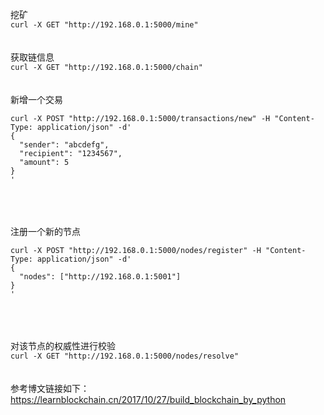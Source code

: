 挖矿  
`curl -X GET "http://192.168.0.1:5000/mine"`
\
\
\
获取链信息  
`curl -X GET "http://192.168.0.1:5000/chain"`
\
\
\
新增一个交易  
```
curl -X POST "http://192.168.0.1:5000/transactions/new" -H "Content-Type: application/json" -d'
{
  "sender": "abcdefg",
  "recipient": "1234567",
  "amount": 5
}
'
```
\
\
\
注册一个新的节点  
```
curl -X POST "http://192.168.0.1:5000/nodes/register" -H "Content-Type: application/json" -d'
{
  "nodes": ["http://192.168.0.1:5001"]
}
'
```
\
\
\
对该节点的权威性进行校验  
`curl -X GET "http://192.168.0.1:5000/nodes/resolve"`
\
\
\
参考博文链接如下：  
https://learnblockchain.cn/2017/10/27/build_blockchain_by_python
